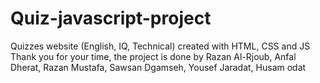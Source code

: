 # Quiz-javascript-project
Quizzes website (English, IQ, Technical) created with HTML, CSS and JS  Thank you for your time, the project is done by Razan Al-Rjoub, Anfal Dherat, Razan Mustafa, Sawsan Dgamseh, Yousef Jaradat, Husam odat

